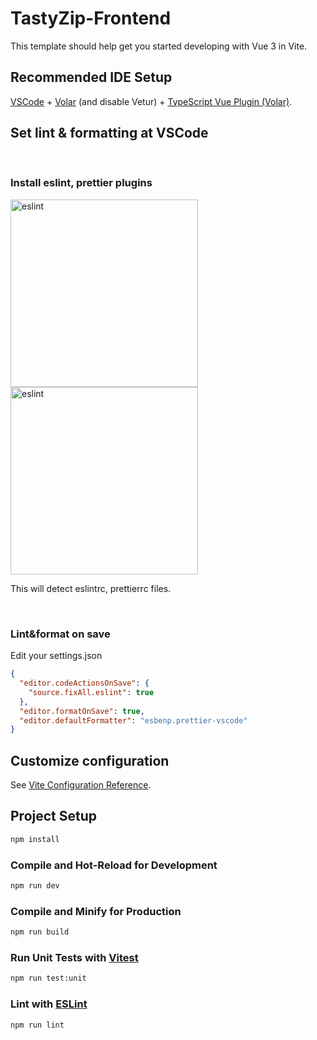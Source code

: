 # TastyZip-Frontend

This template should help get you started developing with Vue 3 in Vite.

## Recommended IDE Setup

[VSCode](https://code.visualstudio.com/) + [Volar](https://marketplace.visualstudio.com/items?itemName=Vue.volar) (and disable Vetur) + [TypeScript Vue Plugin (Volar)](https://marketplace.visualstudio.com/items?itemName=Vue.vscode-typescript-vue-plugin).

## Set lint & formatting at VSCode

<br>

### Install eslint, prettier plugins

<img width="300" alt="eslint" src="https://user-images.githubusercontent.com/77768091/202425577-64b8192d-1788-4ab9-b5be-8aca2f484b5e.png">
<img width="300" alt="eslint" src="https://user-images.githubusercontent.com/77768091/202425677-d2857850-c664-4b2c-bcc7-bd855d17a9fe.png">

This will detect eslintrc, prettierrc files.

<br>

### Lint&format on save

Edit your settings.json

```json
{
  "editor.codeActionsOnSave": {
    "source.fixAll.eslint": true
  },
  "editor.formatOnSave": true,
  "editor.defaultFormatter": "esbenp.prettier-vscode"
}
```

## Customize configuration

See [Vite Configuration Reference](https://vitejs.dev/config/).

## Project Setup

```sh
npm install
```

### Compile and Hot-Reload for Development

```sh
npm run dev
```

### Compile and Minify for Production

```sh
npm run build
```

### Run Unit Tests with [Vitest](https://vitest.dev/)

```sh
npm run test:unit
```

### Lint with [ESLint](https://eslint.org/)

```sh
npm run lint
```
